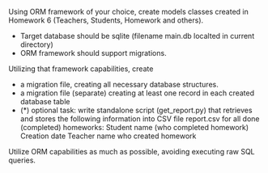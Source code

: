 Using ORM framework of your choice, create models classes created in Homework 6 (Teachers, Students, Homework and others).
- Target database should be sqlite (filename main.db localted in current directory)
- ORM framework should support migrations.

Utilizing that framework capabilities, create
 - a migration file, creating all necessary database structures.
 - a migration file (separate) creating at least one record in each created database table
 - (*) optional task: write standalone script (get_report.py) that retrieves and stores the following information into CSV file report.csv 
     for all done (completed) homeworks:
         Student name (who completed homework)
         Creation date
         Teacher name who created homework


Utilize ORM capabilities as much as possible, avoiding executing raw SQL queries.